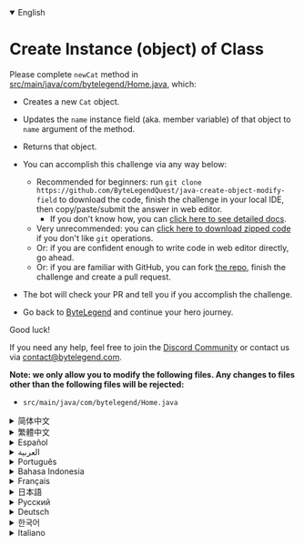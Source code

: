 <details open='true'>
<summary>English</summary>

# Create Instance (object) of Class

Please complete `newCat` method in [src/main/java/com/bytelegend/Home.java](https://github.com/ByteLegendQuest/java-create-object-modify-field/blob/main/src/main/java/com/bytelegend/Home.java), which:

- Creates a new `Cat` object.
- Updates the `name` instance field (aka. member variable) of that object to `name` argument of the method.
- Returns that object.

- You can accomplish this challenge via any way below:
  - Recommended for beginners: run `git clone https://github.com/ByteLegendQuest/java-create-object-modify-field` to download the code,
    finish the challenge in your local IDE, then copy/paste/submit the answer in web editor.
    - If you don't know how, you can [click here to see detailed docs](https://github.com/ByteLegendQuest/java-create-object-modify-field/blob/main/docs/en/clone-and-import.md).
  - Very unrecommended: you can [click here to download zipped code](https://codeload.github.com/ByteLegendQuest/java-create-object-modify-field/zip/refs/heads/main) if you don't like `git` operations.
  - Or: if you are confident enough to write code in web editor directly, go ahead.
  - Or: if you are familiar with GitHub, you can fork [the repo](https://github.com/ByteLegendQuest/java-create-object-modify-field), finish the challenge and create a pull request.
- The bot will check your PR and tell you if you accomplish the challenge.
- Go back to [ByteLegend](https://bytelegend.com) and continue your hero journey.

Good luck!

If you need any help, feel free to join the [Discord Community](https://discord.gg/35RreUUGWt) or contact us via [contact@bytelegend.com](mailto:contact@bytelegend.com).

**Note: we only allow you to modify the following files.
Any changes to files other than the following files will be rejected:**

- `src/main/java/com/bytelegend/Home.java`
</details>
<details>
<summary>简体中文</summary>

# 创建类的<ruby>实例<rt>Instance</rt></ruby>并修改其<ruby>成员变量<rt>Member Variable</rt></ruby>（<ruby>实例字段<rt>Instance Field</rt></ruby>）

请补全[src/main/java/com/bytelegend/Home.java](https://github.com/ByteLegendQuest/java-create-object-modify-field/blob/main/src/main/java/com/bytelegend/Home.java)中的`newCat`方法，使之创建一个新的`Cat`对象，
并将该对象中的`name`成员变量（又称为实例字段）修改为方法参数`name`所指定的名字，然后返回该对象。

- 你可以使用以下任意一种方法完成挑战：
  - 初学者推荐：运行`git clone https://git.bytelegend.com/ByteLegendQuest/java-create-object-modify-field`将代码下载到本地，在本地使用IDE调试完成后复制到网页编辑器里提交。
    - 如果你不知道怎么做，可以点击[这里查看详细文档](https://github.com/ByteLegendQuest/java-create-object-modify-field/blob/main/docs/zh_hans/clone-and-import.md)。
  - 非常不推荐：如果你实在不喜欢`git`命令行操作，你可以[点击这里直接下载打包好的代码](https://ghcodeload.bytelegend.com/ByteLegendQuest/java-create-object-modify-field/zip/refs/heads/main)。
  - 或者：如果你非常自信不需要下载代码到本地调试，可以使用网页编辑器直接提交。
  - 或者：如果你对GitHub非常熟悉，你可以fork[这个仓库](https://github.com/ByteLegendQuest/java-create-object-modify-field)、完成挑战后，创建一个Pull Request。
- 机器人将会检查你的答案，告诉你你是否通过了挑战。
- 回到[字节传说](https://bytelegend.com)，然后继续你的英雄旅程。

祝你好运！

如果你需要任何帮助，欢迎加入官方玩家QQ群（在[首页](https://bytelegend.com)右下角的`联系 & 关于`菜单里可以找到入群方式）或者[Discord社区](https://discord.gg/35RreUUGWt)，或email至[contact@bytelegend.com](mailto:contact@bytelegend.com)。

**注意：我们只允许您修改以下文件，任何对其他文件的修改都会被拒绝：**

- `src/main/java/com/bytelegend/Home.java`
</details>
<details>
<summary>繁體中文</summary>

<h1>創建類的實例（對象）</h1><p>請在<a href="https://github.com/ByteLegendQuest/java-create-object-modify-field/blob/main/src/main/java/com/bytelegend/Home.java" target="_blank">src/main/java/com/bytelegend/Home.java</a>中完成<code class="notranslate">newCat</code>方法，其中：</p><ul><li><p>創建一個新的<code class="notranslate">Cat</code>對象。</p></li><li><p>將該對象的<code class="notranslate">name</code>實例字段（又名成員變量）更新為方法的<code class="notranslate">name</code>參數。</p></li><li><p>返回該對象。</p></li><li><p>您可以通過以下任何方式完成此挑戰：</p><ul><li>推薦給初學者：運行<code class="notranslate">git clone https://github.com/ByteLegendQuest/java-create-object-modify-field</code>下載代碼，在本地 IDE 中完成挑戰，然後在網頁編輯器中復制/粘貼/提交答案.<ul><li>如果您不知道如何操作，可以<a href="https://github.com/ByteLegendQuest/java-create-object-modify-field/blob/main/docs/en/clone-and-import.md" target="_blank">單擊此處查看詳細文檔</a>。</li></ul></li><li>非常不推薦：如果你不喜歡<code class="notranslate">git</code>操作，可以<a href="https://codeload.github.com/ByteLegendQuest/java-create-object-modify-field/zip/refs/heads/main" target="_blank">點擊這裡下載壓縮代碼</a>。</li><li>或者：如果您有足夠的信心直接在 Web 編輯器中編寫代碼，請繼續。</li><li>或者：如果你熟悉 GitHub，你可以 fork<a href="https://github.com/ByteLegendQuest/java-create-object-modify-field" target="_blank">倉庫</a>，完成挑戰並創建一個拉取請求。</li></ul></li><li><p>機器人會檢查你的 PR 並告訴你是否完成了挑戰。</p></li><li><p>回到<a href="https://bytelegend.com" target="_blank">ByteLegend</a>繼續你的英雄之旅。</p></li></ul><p>祝你好運！</p><p>如果您需要任何幫助，請隨時加入<a href="https://discord.gg/35RreUUGWt" target="_blank">Discord 社區</a>或通過<a href="mailto:contact@bytelegend.com" target="_blank">contact@bytelegend.com</a>聯繫我們。</p><p><strong>注意：我們只允許您修改以下文件。對以下文件以外的文件的任何更改都將被拒絕：</strong></p><ul><li> <code class="notranslate">src/main/java/com/bytelegend/Home.java</code></li></ul></details>
<details>
<summary>Español</summary>

<h1>Crear Instancia (objeto) de Clase</h1><p> Complete el método <code class="notranslate">newCat</code> en <a href="https://github.com/ByteLegendQuest/java-create-object-modify-field/blob/main/src/main/java/com/bytelegend/Home.java" target="_blank">src/main/java/com/bytelegend/Home.java</a> , que:</p><ul><li><p> Crea un nuevo objeto <code class="notranslate">Cat</code> .</p></li><li><p> Actualiza el campo de instancia de <code class="notranslate">name</code> (también conocido como variable miembro) de ese objeto para <code class="notranslate">name</code> el argumento del método.</p></li><li><p> Devuelve ese objeto.</p></li><li><p> Puede lograr este desafío de cualquier manera a continuación:</p><ul><li> Recomendado para principiantes: ejecute <code class="notranslate">git clone https://github.com/ByteLegendQuest/java-create-object-modify-field</code> para descargar el código, finalice el desafío en su IDE local, luego copie/pegue/envíe la respuesta en el editor web .<ul><li> Si no sabe cómo hacerlo, puede <a href="https://github.com/ByteLegendQuest/java-create-object-modify-field/blob/main/docs/en/clone-and-import.md" target="_blank">hacer clic aquí para ver los documentos detallados</a> .</li></ul></li><li> Muy poco recomendado: puede <a href="https://codeload.github.com/ByteLegendQuest/java-create-object-modify-field/zip/refs/heads/main" target="_blank">hacer clic aquí para descargar el código comprimido</a> si no le gustan las operaciones de <code class="notranslate">git</code> .</li><li> O: si tiene la confianza suficiente para escribir código en el editor web directamente, adelante.</li><li> O: si está familiarizado con GitHub, puede bifurcar <a href="https://github.com/ByteLegendQuest/java-create-object-modify-field" target="_blank">el repositorio</a> , finalizar el desafío y crear una solicitud de extracción.</li></ul></li><li><p> El bot verificará tu PR y te dirá si logras el desafío.</p></li><li><p> Regrese a <a href="https://bytelegend.com" target="_blank">ByteLegend</a> y continúe su viaje de héroe.</p></li></ul><p> ¡Buena suerte!</p><p> Si necesita ayuda, no dude en unirse a la <a href="https://discord.gg/35RreUUGWt" target="_blank">comunidad de Discord</a> o contáctenos a través de <a href="mailto:contact@bytelegend.com" target="_blank">contact@bytelegend.com</a> .</p><p> <strong>Nota: solo le permitimos modificar los siguientes archivos. Cualquier cambio en los archivos que no sean los siguientes archivos será rechazado:</strong></p><ul><li> <code class="notranslate">src/main/java/com/bytelegend/Home.java</code></li></ul></details>
<details>
<summary>العربية</summary>

<h1 style=";text-align:right;direction:rtl">إنشاء مثيل (كائن) للفئة</h1><p style=";text-align:right;direction:rtl"> يرجى إكمال طريقة <code class="notranslate">newCat</code> في <a href="https://github.com/ByteLegendQuest/java-create-object-modify-field/blob/main/src/main/java/com/bytelegend/Home.java" target="_blank">src / main / java / com / bytelegend / Home.java</a> ، والتي:</p><ul style=";text-align:right;direction:rtl"><li style=";text-align:right;direction:rtl"><p style=";text-align:right;direction:rtl"> ينشئ كائنًا جديدًا من <code class="notranslate">Cat</code> .</p></li><li style=";text-align:right;direction:rtl"><p style=";text-align:right;direction:rtl"> يحدّث حقل مثيل <code class="notranslate">name</code> (المعروف أيضًا باسم متغير العضو) لهذا الكائن <code class="notranslate">name</code> وسيطة الأسلوب.</p></li><li style=";text-align:right;direction:rtl"><p style=";text-align:right;direction:rtl"> إرجاع هذا الكائن.</p></li><li style=";text-align:right;direction:rtl"><p style=";text-align:right;direction:rtl"> يمكنك إنجاز هذا التحدي بأي طريقة أدناه:</p><ul style=";text-align:right;direction:rtl"><li style=";text-align:right;direction:rtl"> موصى به للمبتدئين: قم بتشغيل <code class="notranslate">git clone https://github.com/ByteLegendQuest/java-create-object-modify-field</code> لتنزيل الكود ، وإنهاء التحدي في IDE المحلي الخاص بك ، ثم نسخ / لصق / إرسال الإجابة في محرر الويب .<ul style=";text-align:right;direction:rtl"><li style=";text-align:right;direction:rtl"> إذا كنت لا تعرف كيف يمكنك <a href="https://github.com/ByteLegendQuest/java-create-object-modify-field/blob/main/docs/en/clone-and-import.md" target="_blank">النقر هنا لمشاهدة المستندات التفصيلية</a> .</li></ul></li><li style=";text-align:right;direction:rtl"> غير موصى به على الإطلاق: يمكنك <a href="https://codeload.github.com/ByteLegendQuest/java-create-object-modify-field/zip/refs/heads/main" target="_blank">النقر هنا لتنزيل رمز مضغوط</a> إذا كنت لا تحب عمليات <code class="notranslate">git</code> .</li><li style=";text-align:right;direction:rtl"> أو: إذا كنت واثقًا بدرجة كافية لكتابة التعليمات البرمجية في محرر الويب مباشرةً ، فابدأ.</li><li style=";text-align:right;direction:rtl"> أو: إذا كنت معتادًا على GitHub ، فيمكنك تفرع <a href="https://github.com/ByteLegendQuest/java-create-object-modify-field" target="_blank">الريبو</a> وإنهاء التحدي وإنشاء طلب سحب.</li></ul></li><li style=";text-align:right;direction:rtl"><p style=";text-align:right;direction:rtl"> سيتحقق الروبوت من العلاقات العامة الخاصة بك ويخبرك إذا أنجزت التحدي.</p></li><li style=";text-align:right;direction:rtl"><p style=";text-align:right;direction:rtl"> ارجع إلى <a href="https://bytelegend.com" target="_blank">ByteLegend وتابع</a> رحلة بطلك.</p></li></ul><p style=";text-align:right;direction:rtl"> حظ سعيد!</p><p style=";text-align:right;direction:rtl"> إذا كنت بحاجة إلى أي مساعدة ، فلا تتردد في الانضمام إلى <a href="https://discord.gg/35RreUUGWt" target="_blank">مجتمع Discord</a> أو الاتصال بنا عبر <a href="mailto:contact@bytelegend.com" target="_blank">contact@bytelegend.com</a> .</p><p style=";text-align:right;direction:rtl"> <strong>ملاحظة: نسمح لك فقط بتعديل الملفات التالية. سيتم رفض أي تغييرات يتم إجراؤها على الملفات بخلاف الملفات التالية:</strong></p><ul style=";text-align:right;direction:rtl"><li style=";text-align:right;direction:rtl"> <code class="notranslate">src/main/java/com/bytelegend/Home.java</code></li></ul></details>
<details>
<summary>Português</summary>

<h1>Criar instância (objeto) de classe</h1><p> Preencha o método <code class="notranslate">newCat</code> em <a href="https://github.com/ByteLegendQuest/java-create-object-modify-field/blob/main/src/main/java/com/bytelegend/Home.java" target="_blank">src/main/java/com/bytelegend/Home.java</a> , que:</p><ul><li><p> Cria um novo objeto <code class="notranslate">Cat</code> .</p></li><li><p> Atualiza o campo de instância de <code class="notranslate">name</code> (também conhecido como variável de membro) desse objeto para o argumento de <code class="notranslate">name</code> do método.</p></li><li><p> Retorna esse objeto.</p></li><li><p> Você pode realizar esse desafio de qualquer maneira abaixo:</p><ul><li> Recomendado para iniciantes: execute <code class="notranslate">git clone https://github.com/ByteLegendQuest/java-create-object-modify-field</code> para baixar o código, termine o desafio em seu IDE local e copie/cole/envie a resposta no editor da web .<ul><li> Se você não sabe como, você pode <a href="https://github.com/ByteLegendQuest/java-create-object-modify-field/blob/main/docs/en/clone-and-import.md" target="_blank">clicar aqui para ver documentos detalhados</a> .</li></ul></li><li> Muito não recomendado: você pode <a href="https://codeload.github.com/ByteLegendQuest/java-create-object-modify-field/zip/refs/heads/main" target="_blank">clicar aqui para baixar o código zipado</a> se não gostar das operações do <code class="notranslate">git</code> .</li><li> Ou: se você estiver confiante o suficiente para escrever código diretamente no editor web, vá em frente.</li><li> Ou: se você estiver familiarizado com o GitHub, você pode bifurcar <a href="https://github.com/ByteLegendQuest/java-create-object-modify-field" target="_blank">o repo</a> , finalizar o desafio e criar um pull request.</li></ul></li><li><p> O bot verificará seu PR e informará se você cumpriu o desafio.</p></li><li><p> Volte para <a href="https://bytelegend.com" target="_blank">ByteLegend</a> e continue sua jornada de herói.</p></li></ul><p> Boa sorte!</p><p> Se precisar de ajuda, sinta-se à vontade para se juntar à <a href="https://discord.gg/35RreUUGWt" target="_blank">Comunidade Discord</a> ou entre em contato conosco via <a href="mailto:contact@bytelegend.com" target="_blank">contact@bytelegend.com</a> .</p><p> <strong>Nota: só permitimos que você modifique os seguintes arquivos. Quaisquer alterações em arquivos que não sejam os arquivos a seguir serão rejeitadas:</strong></p><ul><li> <code class="notranslate">src/main/java/com/bytelegend/Home.java</code></li></ul></details>
<details>
<summary>Bahasa Indonesia</summary>

<h1>Buat Instance (objek) dari Kelas</h1><p> Silakan selesaikan metode <code class="notranslate">newCat</code> di <a href="https://github.com/ByteLegendQuest/java-create-object-modify-field/blob/main/src/main/java/com/bytelegend/Home.java" target="_blank">src/main/Java/com/bytelegend/Home.java</a> , yang:</p><ul><li><p> Membuat objek <code class="notranslate">Cat</code> baru.</p></li><li><p> Memperbarui bidang instance <code class="notranslate">name</code> (alias. variabel anggota) objek tersebut menjadi argumen <code class="notranslate">name</code> metode.</p></li><li><p> Mengembalikan objek itu.</p></li><li><p> Anda dapat menyelesaikan tantangan ini melalui cara apa pun di bawah ini:</p><ul><li> Direkomendasikan untuk pemula: jalankan <code class="notranslate">git clone https://github.com/ByteLegendQuest/java-create-object-modify-field</code> untuk mengunduh kode, selesaikan tantangan di IDE lokal Anda, lalu salin/tempel/kirim jawabannya di editor web .<ul><li> Jika Anda tidak tahu caranya, Anda dapat <a href="https://github.com/ByteLegendQuest/java-create-object-modify-field/blob/main/docs/en/clone-and-import.md" target="_blank">mengklik di sini untuk melihat dokumen terperinci</a> .</li></ul></li><li> Sangat tidak direkomendasikan: Anda dapat <a href="https://codeload.github.com/ByteLegendQuest/java-create-object-modify-field/zip/refs/heads/main" target="_blank">mengklik di sini untuk mengunduh kode zip</a> jika Anda tidak menyukai operasi <code class="notranslate">git</code> .</li><li> Atau: jika Anda cukup percaya diri untuk menulis kode di editor web secara langsung, silakan.</li><li> Atau: jika Anda terbiasa dengan GitHub, Anda dapat melakukan fork <a href="https://github.com/ByteLegendQuest/java-create-object-modify-field" target="_blank">repo</a> , menyelesaikan tantangan, dan membuat permintaan tarik.</li></ul></li><li><p> Bot akan memeriksa PR Anda dan memberi tahu Anda jika Anda menyelesaikan tantangan.</p></li><li><p> Kembali ke <a href="https://bytelegend.com" target="_blank">ByteLegend</a> dan lanjutkan perjalanan pahlawan Anda.</p></li></ul><p> Semoga beruntung!</p><p> Jika Anda memerlukan bantuan, jangan ragu untuk bergabung dengan <a href="https://discord.gg/35RreUUGWt" target="_blank">Komunitas Discord</a> atau hubungi kami melalui <a href="mailto:contact@bytelegend.com" target="_blank">contact@bytelegend.com</a> .</p><p> <strong>Catatan: kami hanya mengizinkan Anda untuk mengubah file berikut. Setiap perubahan pada file selain file berikut akan ditolak:</strong></p><ul><li> <code class="notranslate">src/main/java/com/bytelegend/Home.java</code></li></ul></details>
<details>
<summary>Français</summary>

<h1>Créer une instance (objet) de classe</h1><p> Veuillez compléter la méthode <code class="notranslate">newCat</code> dans <a href="https://github.com/ByteLegendQuest/java-create-object-modify-field/blob/main/src/main/java/com/bytelegend/Home.java" target="_blank">src/main/java/com/bytelegend/Home.java</a> , qui :</p><ul><li><p> Crée un nouvel objet <code class="notranslate">Cat</code> .</p></li><li><p> Met à jour le champ d&#39;instance de <code class="notranslate">name</code> (ou variable membre) de cet objet pour <code class="notranslate">name</code> l&#39;argument de la méthode.</p></li><li><p> Renvoie cet objet.</p></li><li><p> Vous pouvez accomplir ce défi de n&#39;importe quelle manière ci-dessous:</p><ul><li> Recommandé pour les débutants : lancez <code class="notranslate">git clone https://github.com/ByteLegendQuest/java-create-object-modify-field</code> pour télécharger le code, terminez le défi dans votre IDE local, puis copiez/collez/soumettez la réponse dans l&#39;éditeur Web .<ul><li> Si vous ne savez pas comment faire, vous pouvez <a href="https://github.com/ByteLegendQuest/java-create-object-modify-field/blob/main/docs/en/clone-and-import.md" target="_blank">cliquer ici pour voir la documentation détaillée</a> .</li></ul></li><li> Très déconseillé : vous pouvez <a href="https://codeload.github.com/ByteLegendQuest/java-create-object-modify-field/zip/refs/heads/main" target="_blank">cliquer ici pour télécharger le code compressé</a> si vous n&#39;aimez pas les opérations <code class="notranslate">git</code> .</li><li> Ou : si vous êtes suffisamment confiant pour écrire du code directement dans l&#39;éditeur Web, continuez.</li><li> Ou : si vous êtes familier avec GitHub, vous pouvez forker <a href="https://github.com/ByteLegendQuest/java-create-object-modify-field" target="_blank">le dépôt</a> , terminer le défi et créer une demande d&#39;extraction.</li></ul></li><li><p> Le bot vérifiera votre PR et vous dira si vous accomplissez le défi.</p></li><li><p> Retournez à <a href="https://bytelegend.com" target="_blank">ByteLegend</a> et continuez votre voyage de héros.</p></li></ul><p> Bonne chance!</p><p> Si vous avez besoin d&#39;aide, n&#39;hésitez pas à rejoindre la <a href="https://discord.gg/35RreUUGWt" target="_blank">communauté Discord</a> ou à nous contacter via <a href="mailto:contact@bytelegend.com" target="_blank">contact@bytelegend.com</a> .</p><p> <strong>Remarque : nous vous autorisons uniquement à modifier les fichiers suivants. Toute modification de fichiers autres que les fichiers suivants sera rejetée :</strong></p><ul><li> <code class="notranslate">src/main/java/com/bytelegend/Home.java</code></li></ul></details>
<details>
<summary>日本語</summary>

<h1>クラスのインスタンス（オブジェクト）を作成する</h1><p><a href="https://github.com/ByteLegendQuest/java-create-object-modify-field/blob/main/src/main/java/com/bytelegend/Home.java" target="_blank">src / main / java / com / bytelegend/Home.java</a>で<code class="notranslate">newCat</code>メソッドを完了してください。これは次のとおりです。</p><ul><li><p>新しい<code class="notranslate">Cat</code>オブジェクトを作成します。</p></li><li><p>そのオブジェクトの<code class="notranslate">name</code>インスタンスフィールド（別名、メンバー変数）をメソッドの<code class="notranslate">name</code>引数に更新します。</p></li><li><p>そのオブジェクトを返します。</p></li><li><p>この課題は、以下のいずれかの方法で達成できます。</p><ul><li>初心者に推奨： <code class="notranslate">git clone https://github.com/ByteLegendQuest/java-create-object-modify-field</code>を実行してコードをダウンロードし、ローカルIDEでチャレンジを終了してから、Webエディターで回答をコピー/貼り付け/送信します。<ul><li>方法がわからない場合は、 <a href="https://github.com/ByteLegendQuest/java-create-object-modify-field/blob/main/docs/en/clone-and-import.md" target="_blank">ここをクリックして詳細なドキュメントを参照してください</a>。</li></ul></li><li>非常に推奨されていません<code class="notranslate">git</code>操作が気に入らない場合は、 <a href="https://codeload.github.com/ByteLegendQuest/java-create-object-modify-field/zip/refs/heads/main" target="_blank">ここをクリックしてzipコードをダウンロード</a>できます。</li><li>または：Webエディターで直接コードを記述できる自信がある場合は、先に進んでください。</li><li>または：GitHubに精通している場合は<a href="https://github.com/ByteLegendQuest/java-create-object-modify-field" target="_blank">、リポジトリ</a>をフォークしてチャレンジを終了し、プルリクエストを作成できます。</li></ul></li><li><p>ボットはPRをチェックし、チャレンジを達成したかどうかを通知します。</p></li><li><p> <a href="https://bytelegend.com" target="_blank">ByteLegend</a>に戻り、ヒーローの旅を続けてください。</p></li></ul><p>幸運を！</p><p>ヘルプが必要な場合は、 <a href="https://discord.gg/35RreUUGWt" target="_blank">Discordコミュニティ</a>に参加するか、contact <a href="mailto:contact@bytelegend.com" target="_blank">@bytelegend.com</a>からお問い合わせください。</p><p><strong>注：変更できるのは次のファイルのみです。次のファイル以外のファイルへの変更は拒否されます。</strong></p><ul><li> <code class="notranslate">src/main/java/com/bytelegend/Home.java</code></li></ul></details>
<details>
<summary>Русский</summary>

<h1>Создать экземпляр (объект) класса</h1><p> Пожалуйста, заполните метод <code class="notranslate">newCat</code> в <a href="https://github.com/ByteLegendQuest/java-create-object-modify-field/blob/main/src/main/java/com/bytelegend/Home.java" target="_blank">src/main/java/com/bytelegend/Home.java</a> , который:</p><ul><li><p> Создает новый объект <code class="notranslate">Cat</code> .</p></li><li><p> Обновляет поле экземпляра <code class="notranslate">name</code> (также известное как переменная-член) этого объекта, чтобы <code class="notranslate">name</code> аргумент метода.</p></li><li><p> Возвращает этот объект.</p></li><li><p> Вы можете выполнить эту задачу любым способом, указанным ниже:</p><ul><li> Рекомендуется для начинающих: запустите <code class="notranslate">git clone https://github.com/ByteLegendQuest/java-create-object-modify-field</code> , чтобы загрузить код, завершите задание в локальной среде IDE, затем скопируйте/вставьте/отправьте ответ в веб-редакторе. .<ul><li> Если вы не знаете, как это сделать, вы можете <a href="https://github.com/ByteLegendQuest/java-create-object-modify-field/blob/main/docs/en/clone-and-import.md" target="_blank">щелкнуть здесь, чтобы просмотреть подробную документацию</a> .</li></ul></li><li> Крайне не рекомендуется: вы можете <a href="https://codeload.github.com/ByteLegendQuest/java-create-object-modify-field/zip/refs/heads/main" target="_blank">нажать здесь, чтобы загрузить заархивированный код</a> , если вам не нравятся операции <code class="notranslate">git</code> .</li><li> Или: если вы достаточно уверены, чтобы писать код напрямую в веб-редакторе, вперед.</li><li> Или: если вы знакомы с GitHub, вы можете разветвить <a href="https://github.com/ByteLegendQuest/java-create-object-modify-field" target="_blank">репозиторий</a> , выполнить задание и создать запрос на включение.</li></ul></li><li><p> Бот проверит ваш PR и сообщит, выполнили ли вы задание.</p></li><li><p> Вернитесь в <a href="https://bytelegend.com" target="_blank">ByteLegend</a> и продолжайте свое героическое путешествие.</p></li></ul><p> Удачи!</p><p> Если вам нужна помощь, присоединяйтесь к <a href="https://discord.gg/35RreUUGWt" target="_blank">сообществу Discord</a> или свяжитесь с нами по <a href="mailto:contact@bytelegend.com" target="_blank">адресу contact@bytelegend.com</a> .</p><p> <strong>Примечание: мы разрешаем вам изменять только следующие файлы. Любые изменения в файлах, кроме следующих файлов, будут отклонены:</strong></p><ul><li> <code class="notranslate">src/main/java/com/bytelegend/Home.java</code></li></ul></details>
<details>
<summary>Deutsch</summary>

<h1>Instanz (Objekt) der Klasse erstellen</h1><p> Bitte vervollständigen Sie die <code class="notranslate">newCat</code> Methode in <a href="https://github.com/ByteLegendQuest/java-create-object-modify-field/blob/main/src/main/java/com/bytelegend/Home.java" target="_blank">src/main/java/com/bytelegend/Home.java</a> , die:</p><ul><li><p> Erstellt ein neues <code class="notranslate">Cat</code> Objekt.</p></li><li><p> Aktualisiert das <code class="notranslate">name</code> (auch bekannt als Mitgliedsvariable) dieses Objekts zum <code class="notranslate">name</code> der Methode.</p></li><li><p> Gibt dieses Objekt zurück.</p></li><li><p> Sie können diese Herausforderung auf eine der folgenden Arten meistern:</p><ul><li> Empfohlen für Anfänger: Führen Sie <code class="notranslate">git clone https://github.com/ByteLegendQuest/java-create-object-modify-field</code> aus, um den Code herunterzuladen, beenden Sie die Herausforderung in Ihrer lokalen IDE und kopieren/fügen Sie dann die Antwort in den Web-Editor ein .<ul><li> Wenn Sie nicht wissen, wie, können <a href="https://github.com/ByteLegendQuest/java-create-object-modify-field/blob/main/docs/en/clone-and-import.md" target="_blank">Sie hier klicken, um detaillierte Dokumente anzuzeigen</a> .</li></ul></li><li> Sehr nicht zu empfehlen: Sie können <a href="https://codeload.github.com/ByteLegendQuest/java-create-object-modify-field/zip/refs/heads/main" target="_blank">hier klicken, um den gezippten Code herunterzuladen,</a> wenn Sie <code class="notranslate">git</code> -Operationen nicht mögen.</li><li> Oder: Wenn Sie sicher genug sind, Code direkt im Web-Editor zu schreiben, fahren Sie fort.</li><li> Oder: Wenn Sie sich mit GitHub auskennen, können Sie <a href="https://github.com/ByteLegendQuest/java-create-object-modify-field" target="_blank">das Repo forken</a> , die Challenge beenden und einen Pull-Request erstellen.</li></ul></li><li><p> Der Bot überprüft Ihre PR und teilt Ihnen mit, ob Sie die Herausforderung meistern.</p></li><li><p> Gehen Sie zurück zu <a href="https://bytelegend.com" target="_blank">ByteLegend</a> und setzen Sie Ihre Heldenreise fort.</p></li></ul><p> Viel Glück!</p><p> Wenn Sie Hilfe benötigen, können Sie sich gerne der <a href="https://discord.gg/35RreUUGWt" target="_blank">Discord Community</a> anschließen oder uns über <a href="mailto:contact@bytelegend.com" target="_blank">contact@bytelegend.com kontaktieren</a> .</p><p> <strong>Hinweis: Wir erlauben Ihnen nur, die folgenden Dateien zu ändern. Alle Änderungen an anderen Dateien als den folgenden Dateien werden abgelehnt:</strong></p><ul><li> <code class="notranslate">src/main/java/com/bytelegend/Home.java</code></li></ul></details>
<details>
<summary>한국어</summary>

<h1>클래스의 인스턴스(객체) 생성</h1><p> <a href="https://github.com/ByteLegendQuest/java-create-object-modify-field/blob/main/src/main/java/com/bytelegend/Home.java" target="_blank">src/main/java/com/bytelegend/Home.java</a> 에서 <code class="notranslate">newCat</code> 메소드를 완료하세요.</p><ul><li><p> 새 <code class="notranslate">Cat</code> 개체를 만듭니다.</p></li><li><p> 해당 개체의 <code class="notranslate">name</code> 인스턴스 필드(멤버 변수라고도 함)를 메서드의 <code class="notranslate">name</code> 인수로 업데이트합니다.</p></li><li><p> 해당 객체를 반환합니다.</p></li><li><p> 아래 방법을 통해 이 챌린지를 완료할 수 있습니다.</p><ul><li> 초보자를 위한 권장 사항: <code class="notranslate">git clone https://github.com/ByteLegendQuest/java-create-object-modify-field</code> 를 실행하여 코드를 다운로드하고 로컬 IDE에서 챌린지를 완료한 다음 웹 편집기에서 답변을 복사/붙여넣기/제출하십시오. .<ul><li> 방법을 모르는 경우 <a href="https://github.com/ByteLegendQuest/java-create-object-modify-field/blob/main/docs/en/clone-and-import.md" target="_blank">여기를 클릭하여 자세한 문서를 볼</a> 수 있습니다.</li></ul></li><li> 매우 권장하지 않음: <code class="notranslate">git</code> 작업이 마음에 들지 않으면 <a href="https://codeload.github.com/ByteLegendQuest/java-create-object-modify-field/zip/refs/heads/main" target="_blank">여기를 클릭하여 압축 코드를 다운로드</a> 할 수 있습니다.</li><li> 또는 웹 편집기에서 직접 코드를 작성할 만큼 자신이 있다면 계속 진행하십시오.</li><li> 또는 GitHub에 익숙하다면 리포지토리를 분기 <a href="https://github.com/ByteLegendQuest/java-create-object-modify-field" target="_blank">하고</a> 챌린지를 완료하고 풀 요청을 생성할 수 있습니다.</li></ul></li><li><p> 봇은 PR을 확인하고 도전 과제를 달성했는지 알려줍니다.</p></li><li><p> <a href="https://bytelegend.com" target="_blank">ByteLegend</a> 로 돌아가 영웅 여정을 계속하세요.</p></li></ul><p> 행운을 빕니다!</p><p> 도움이 필요하면 언제든지 <a href="https://discord.gg/35RreUUGWt" target="_blank">Discord 커뮤니티</a> 에 가입하거나 <a href="mailto:contact@bytelegend.com" target="_blank">contact@bytelegend.com</a> 을 통해 문의하세요.</p><p> <strong>참고: 다음 파일만 수정할 수 있습니다. 다음 파일 이외의 파일에 대한 변경 사항은 거부됩니다.</strong></p><ul><li> <code class="notranslate">src/main/java/com/bytelegend/Home.java</code></li></ul></details>
<details>
<summary>Italiano</summary>

<h1>Crea istanza (oggetto) di classe</h1><p> Si prega di completare il metodo <code class="notranslate">newCat</code> in <a href="https://github.com/ByteLegendQuest/java-create-object-modify-field/blob/main/src/main/java/com/bytelegend/Home.java" target="_blank">src/main/java/com/bytelegend/Home.java</a> , che:</p><ul><li><p> Crea un nuovo oggetto <code class="notranslate">Cat</code> .</p></li><li><p> Aggiorna il campo dell&#39;istanza del <code class="notranslate">name</code> (ovvero la variabile membro) di quell&#39;oggetto per assegnare un <code class="notranslate">name</code> all&#39;argomento del metodo.</p></li><li><p> Restituisce quell&#39;oggetto.</p></li><li><p> Puoi portare a termine questa sfida in qualsiasi modo di seguito:</p><ul><li> Consigliato per i principianti: esegui <code class="notranslate">git clone https://github.com/ByteLegendQuest/java-create-object-modify-field</code> per scaricare il codice, completa la sfida nel tuo IDE locale, quindi copia/incolla/invia la risposta nell&#39;editor web .<ul><li> Se non sai come fare, puoi fare <a href="https://github.com/ByteLegendQuest/java-create-object-modify-field/blob/main/docs/en/clone-and-import.md" target="_blank">clic qui per visualizzare i documenti dettagliati</a> .</li></ul></li><li> Molto sconsigliato: puoi fare <a href="https://codeload.github.com/ByteLegendQuest/java-create-object-modify-field/zip/refs/heads/main" target="_blank">clic qui per scaricare il codice zippato</a> se non ti piacciono le operazioni <code class="notranslate">git</code> .</li><li> Oppure: se sei abbastanza sicuro da scrivere il codice direttamente nell&#39;editor web, vai avanti.</li><li> Oppure: se hai familiarità con GitHub, puoi eseguire il fork <a href="https://github.com/ByteLegendQuest/java-create-object-modify-field" target="_blank">del repository</a> , completare la sfida e creare una richiesta pull.</li></ul></li><li><p> Il bot controllerà il tuo PR e ti dirà se hai superato la sfida.</p></li><li><p> Torna a <a href="https://bytelegend.com" target="_blank">ByteLegend</a> e continua il tuo viaggio da eroe.</p></li></ul><p> Buona fortuna!</p><p> Se hai bisogno di aiuto, non esitare a unirti alla <a href="https://discord.gg/35RreUUGWt" target="_blank">community di Discord</a> o contattaci tramite <a href="mailto:contact@bytelegend.com" target="_blank">contact@bytelegend.com</a> .</p><p> <strong>Nota: ti permettiamo solo di modificare i seguenti file. Eventuali modifiche ai file diversi dai seguenti file verranno rifiutate:</strong></p><ul><li> <code class="notranslate">src/main/java/com/bytelegend/Home.java</code></li></ul></details>